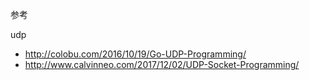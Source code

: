 参考

udp 
* http://colobu.com/2016/10/19/Go-UDP-Programming/
* http://www.calvinneo.com/2017/12/02/UDP-Socket-Programming/
